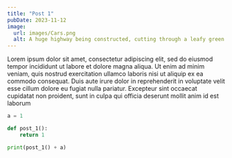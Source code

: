 ```yaml
---
title: "Post 1"
pubDate: 2023-11-12
image:
  url: images/Cars.png
  alt: A huge highway being constructed, cutting through a leafy green suburb.
---
```


Lorem ipsum dolor sit amet, consectetur adipiscing elit, sed do eiusmod tempor incididunt ut labore et dolore magna aliqua. Ut enim ad minim veniam, quis nostrud exercitation ullamco laboris nisi ut aliquip ex ea commodo consequat. Duis aute irure dolor in reprehenderit in voluptate velit esse cillum dolore eu fugiat nulla pariatur. Excepteur sint occaecat cupidatat non proident, sunt in culpa qui officia deserunt mollit anim id est laborum

```python
a = 1

def post_1():
    return 1

print(post_1() + a)

```
